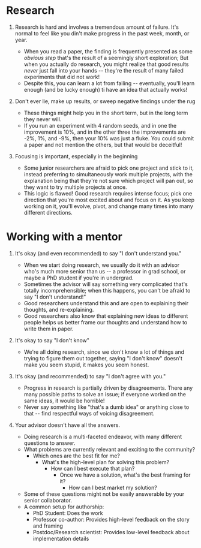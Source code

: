 
# Research

1. Research is hard and involves a tremendous amount of failure. It's normal to feel like you din't make progress in the past week, month, or year.
	- When you read a paper, the finding is frequently presented as some *obvious step* that's the result of a seemingly short exploration; But when you actually do research, you might realize that good results *never* just fall into your hands -- they're the result of many failed experiments that did not work!
	- Despite this, you can learn a lot from failing -- eventually, you'll learn enough (and be lucky enough) ti have an idea that actually works!

2. Don't ever lie, make up results, or sweep negative findings under the rug
	- These things might help you in the short term, but in the long term they never will.
	- If you run an experiment with 4 random seeds, and in one the improvement is 10%, and in the other three the improvements are -2%, 1%, and -9%, then your 10% was just a fluke. You could submit a paper and not mention the others, but that would be deceitful!

3. Focusing is important, especially in the beginning
	- Some junior researchers are afraid to pick one project and stick to it, instead preferring to simultaneously work multiple projects, with the explanation being that they're not sure which project will pan out, so they want to try multiple projects at once.
	- This logic is flawed! Good research requires intense focus; pick one direction that you're most excited about and focus on it. As you keep working on it, you'll evolve, pivot, and change many times into many different directions.

# Working with a mentor

1. It's okay (and even recommended) to say "I don't understand you."
	- When we start doing research, we usually do it with an advisor who's much more senior than us -- a professor in grad school, or maybe a PhD student if you're in undergrad.
	- Sometimes the advisor will say something very complicated that's totally incomprehensible; when this happens, you can't be afraid to say "I don't understand!"
	- Good researchers understand this and are open to explaining their thoughts, and re-explaining.
	- Good researchers also know that explaining new ideas to different people helps us better frame our thoughts and understand how to write them in paper.

2. It's okay to say "I don't know"
	- We're all doing research, since we don't know a lot of things and trying to figure them out together, saying "I don't know" doesn't make you seem stupid, it makes you seem honest.

3. It's okay (and recommended) to say "I don't agree with you."
	- Progress in research is partially driven by disagreements. There any many possible paths to solve an issue; if everyone worked on the same ideas, it would be horrible!
	- Never say something like "that's a dumb idea" or anything close to that -- find respectful ways of voicing disagreement.

4. Your advisor doesn't have all the answers.
	- Doing research is a multi-faceted endeavor, with many different questions to answer.
	- What problems are currently relevant and exciting to the community?
		- Which ones are the best fit for me?
			- What's the high-level plan for solving this problem?
				- How can I best execute that plan?
					- Once we have a solution, what's the best framing for it?
						- How can I best market my solution?
	- Some of these questions might not be easily answerable by your senior collaborator.
	- A common setup for authorship:
		- PhD Student: Does the work
		- Professor co-author: Provides high-level feedback on the story and framing
		- Postdoc/Research scientist: Provides low-level feedback about implementation details


